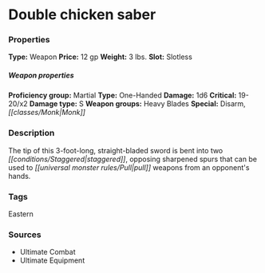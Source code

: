 ﻿---
Title: "Double chicken saber"
Type: "Weapon"
Price: "12 gp"
Weight: "3 lbs."
Slot: "Slotless"
Proficiency group: "Martial"
Weapon properties Type: "One-Handed"
Damage: "1d6"
Critical: "19-20/x2"
Damage type: "S"
Weapon groups: "Heavy Blades"
Special: "Disarm, Monk"
Description: |
  "The tip of this 3-foot-long, straight-bladed sword is bent into two staggered, opposing sharpened spurs that can be used to pull weapons from an opponent's hands."
Sources: "['Ultimate Combat', 'Ultimate Equipment']"
---

# Double chicken saber

### Properties

**Type:** Weapon **Price:** 12 gp **Weight:** 3 lbs. **Slot:** Slotless

##### Weapon properties

**Proficiency group:** Martial **Type:** One-Handed **Damage:** 1d6 **Critical:** 19-20/x2 **Damage type:** S **Weapon groups:** Heavy Blades **Special:** Disarm, _[[classes/Monk|Monk]]_

### Description

The tip of this 3-foot-long, straight-bladed sword is bent into two _[[conditions/Staggered|staggered]]_, opposing sharpened spurs that can be used to _[[universal monster rules/Pull|pull]]_ weapons from an opponent's hands.

### Tags

Eastern

### Sources

* Ultimate Combat
* Ultimate Equipment